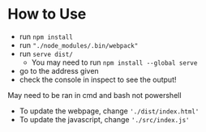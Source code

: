 # How to Use

-   run `npm install`
-   run `"./node_modules/.bin/webpack"`
-   run `serve dist/`
    - You may need to run `npm install --global serve`
-   go to the address given
-   check the console in inspect to see the output!

May need to be ran in cmd and bash not powershell

- To update the webpage, change `'./dist/index.html'`
- To update the javascript, change `'./src/index.js'`

